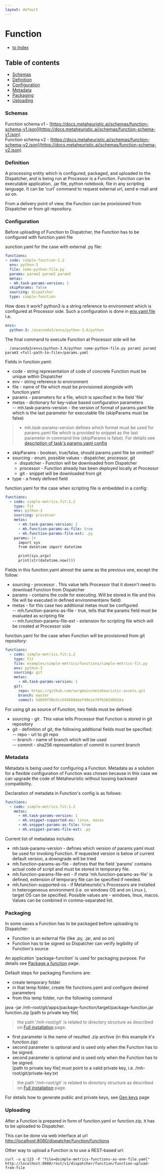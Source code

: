 ```yaml
---
layout: default
---
```


# Function

- [to Index](/index)

## Table of contents

- [Schemas](#schemas)
- [Definition](#definition)
- [Configuration](#configuration)
- [Metadata](#metadata)
- [Packaging](#packaging)
- [Uploading](#uploading)


### Schemas

Function schema v1 - [https://docs.metaheuristic.ai/schemas/function-schema-v1.json](https://docs.metaheuristic.ai/schemas/function-schema-v1.json)  
Function schema v2 - [https://docs.metaheuristic.ai/schemas/function-schema-v2.json](https://docs.metaheuristic.ai/schemas/function-schema-v2.json)  


### Definition

A processing entity which is configured, packaged, and uploaded to the Dispatcher, and is being run at Processor is a Function.
Function can be executable application, .jar file, python notebook, 
file in any scripting language. It can be 'curl' command to request external url, send e-mail and so on.
  

From a delivery point of view, the Function can be provisioned from Dispatcher or from git repository.

### Configuration

Before uploading of Function to Dispatcher, the Function has to be configured with function.yaml file


sunction.yaml for the case with external .py file:
```yaml
functions:
- code: simple-function-1.2
  env: python-3
  file: some-python-file.py
  params: param1 param2 param3
  metas:
  - mh.task-params-version: 1
  skipParams: false
  sourcing: dispatcher
  type: simple-function
```

How does it work?
python3 is a string reference to environment which is configured at Processor side. Such a configuration is done in [env.yaml file](/p/description-of-env-yaml) 
I.e.
```yaml
envs:
  python-3: /anaconda3/envs/python-3.6/python
```

The final command to execute Function at Processor side will be 
```text
  /anaconda3/envs/python-3.6/python some-python-file.py param1 param2 param3 <full-path-to-file>/params.yaml
```

Fields in function.yaml:   
- code - string representation of code of concrete Function must be unique within Dispatcher   
- env - string reference to environment   
- file - name of file which must be provisioned alongside with function.yaml   
- params - parameters for a file, which is specified in the field 'file'   
- metas - dictionary for key-value based configuration parameters   
-- mh.task-params-version - the version of format of params.yaml file which 
 is the last parameter for executable file (skipParams must be false)   
 
> - mh.task-params-version defines which format must be used for params.yaml file which is provided to snippet 
 as the last parameter in command line (skipParams is false). For details see [description of task's params.yaml config](description-of-task-params-yaml)   
   
 
- skipParams - boolean, true/false, should params.yaml file be omitted?   
- sourcing - enum, possible values - dispatcher, processor, git
   -  dispatcher - Function will be downloaded from Dispatcher   
   - processor - Function already has been deployed locally at Processor   
   - git - snippet will be downloaded from git   
- type - a freely defined field   


function.yaml for the case when scripting file is embedded in a config:
```yaml
functions:
  - code: simple-metrics.fit:1.2
    type: fit
    env: python-3
    sourcing: processor
    metas:
      - mh.task-params-version: 1
      - mh.function-params-as-file: true
      - mh.function-params-file-ext: .py
    params: |+
      import sys
      from datetime import datetime

      print(sys.argv)
      print(str(datetime.now()))
```

Fields in this function.yaml almost the same as the previous one, except the follow:      
- sourcing - processor . This value tells Processor that it doesn't need to download Function from Dispatcher   
- params - contains the code for executing. Will be stored in file and 
 this file will be executed in defined environment(env field)    
- metas - for this case two additional metas must be configured   
-- mh.function-params-as-file - true, tells that the params field must be evaluated as scripting file   
-- mh.function-params-file-ext - extension for scripting file which will be created at Processor side   



function.yaml for the case when Function will be provisioned from git repository:
```yaml
functions:
  - code: simple-metrics.fit:1.2
    type: fit
    file: examples/simple-metrics/functions/simple-metrics-fit.py
    env: python-3
    sourcing: git
    metas:
      - mh.task-params-version: 1
    git:
      repo: https://github.com/sergmain/metaheuristic-assets.git
      branch: master
      commit: 5d809f50e3ccb45688deefd9e1e70f6202d8d18a
```
 
For using git as source of Function, two fields must be defined:            
- sourcing - git . This value tells Processor that Function is stored in git repository   
- git - definition of git, the following additional fields must be specified:     
-- repo - url to git repo   
-- branch - name of branch which will be used   
-- commit - sha256 representation of commit in current branch    


### Metadata
Metadata is being used for configuring a Function. 
Metadata as a solution for a flexible configuration of Function was chosen because in this case we can upgrade 
the code of Metaheuristic without loosing backward compatibility. 

Declaration of metadata in Function's config is as follows:
```yaml
functions:
  - code: simple-metrics.fit:1.2
    metas:
      - mh.task-params-version: 1
      - mh.snippet-supported-os: linux, macos
      - mh.snippet-params-as-file: true
      - mh.snippet-params-file-ext: .py
```

Current list of metadatas includes: 
- mh.task-params-version -  defines which version of params.yaml must be used for invoking Function. 
    If requested version is below of current default version, a downgrade will be tried
- mh.function-params-as-file - defines that the field 'params' contains actual code of script and 
    must be stored in temporary file. 
- mh.function-params-file-ext - if meta 'mh.function-params-as-file' is defined, extension of temporary file can be specified if needed.
- mh.function-supported-os - if Metaheuristic's Processors are installed in heterogeneous environment (i.e. on windows OS and on Linux ), target OS can be specified.
 Possible values are - windows, linux, macos. Values can be combined in comma-separated list. 
  

### Packaging

In some cases a Function has to be packaged before uploading to Dispatcher:   
- Function is an external file (like .py, .jar, and so on)    
- Function has to be signed so Dispatcher can verify legibility of Function's source 

An application 'package-function' is used for packaging purpose. For details see [Package a function](package-a-function) page.

Default steps for packaging Functions are:   
- create temporary folder   
- in that temp folder, create file functions.yaml and configure desired parameters   
- from this temp folder, run the following command  

java -jar /mh-root/git/apps/package-function/target/package-function.jar function.zip \[path to private key file\]   
> the path '/mh-root/git' is related to directory structure as described on [Full installation](full-installation) page. 

- first parameter is the name of resulted .zip archive (in this example it's function.zip)   
- second parameter is optional and is used only when the Function has to be signed.   
- second parameter is optional and is used only when the Function has to be signed.   
\[path to private key file\] must point to a valid private key, i.e. /mh-root/git/private-key.txt

> the path '/mh-root/git' is related to directory structure as described on [Full installation](full-installation) page. 

For details how to generate public and private keys, see [Gen keys](gen-keys) page   


### Uploading
After a Function is prepared in form of function.yaml or function.zip, it has to be uploaded to Dispatcher.  

This can be done via web interface at url [http://localhost:8080/dispatcher/function/functions]()

Other way to upload a Function is to use a REST-based url:      
```text
curl -u q:123 -F "file=@simple-metrics-functions-as-one-file.yaml"  http://localhost:8080/rest/v1/dispatcher/function/function-upload-from-file
```
